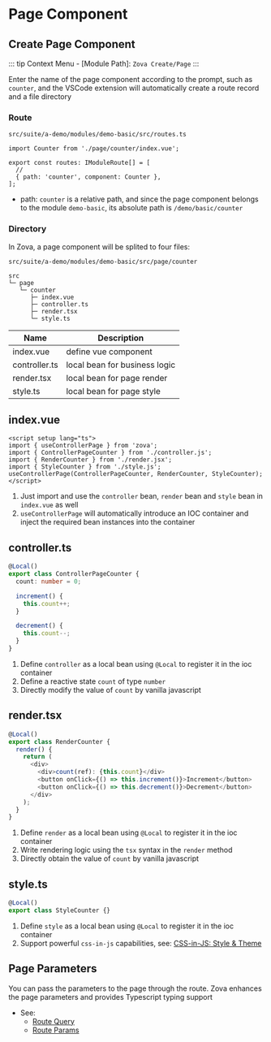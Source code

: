# Page Component

## Create Page Component

::: tip
Context Menu - [Module Path]: `Zova Create/Page`
:::

Enter the name of the page component according to the prompt, such as `counter`, and the VSCode extension will automatically create a route record and a file directory

### Route

`src/suite/a-demo/modules/demo-basic/src/routes.ts`

```typescript{1,5}
import Counter from './page/counter/index.vue';

export const routes: IModuleRoute[] = [
  //
  { path: 'counter', component: Counter },
];
```

- path: `counter` is a relative path, and since the page component belongs to the module `demo-basic`, its absolute path is `/demo/basic/counter`

### Directory

In Zova, a page component will be splited to four files:

`src/suite/a-demo/modules/demo-basic/src/page/counter`

```
src
└─ page
   └─ counter
      ├─ index.vue
      ├─ controller.ts
      ├─ render.tsx
      └─ style.ts
```

| Name          | Description                   |
| ------------- | ----------------------------- |
| index.vue     | define vue component          |
| controller.ts | local bean for business logic |
| render.tsx    | local bean for page render    |
| style.ts      | local bean for page style     |

## index.vue

```vue
<script setup lang="ts">
import { useControllerPage } from 'zova';
import { ControllerPageCounter } from './controller.js';
import { RenderCounter } from './render.jsx';
import { StyleCounter } from './style.js';
useControllerPage(ControllerPageCounter, RenderCounter, StyleCounter);
</script>
```

1. Just import and use the `controller` bean, `render` bean and `style` bean in `index.vue` as well
2. `useControllerPage` will automatically introduce an IOC container and inject the required bean instances into the container

## controller.ts

```typescript
@Local()
export class ControllerPageCounter {
  count: number = 0;

  increment() {
    this.count++;
  }

  decrement() {
    this.count--;
  }
}
```

1. Define `controller` as a local bean using `@Local` to register it in the ioc container
2. Define a reactive state `count` of type `number`
3. Directly modify the value of `count` by vanilla javascript

## render.tsx

```typescript
@Local()
export class RenderCounter {
  render() {
    return (
      <div>
        <div>count(ref): {this.count}</div>
        <button onClick={() => this.increment()}>Increment</button>
        <button onClick={() => this.decrement()}>Decrement</button>
      </div>
    );
  }
}
```

1. Define `render` as a local bean using `@Local` to register it in the ioc container
2. Write rendering logic using the `tsx` syntax in the `render` method
3. Directly obtain the value of `count` by vanilla javascript

## style.ts

```typescript
@Local()
export class StyleCounter {}
```

1. Define `style` as a local bean using `@Local` to register it in the ioc container
2. Support powerful `css-in-js` capabilities, see: [CSS-in-JS: Style & Theme](../../techniques/css-in-js/introduction.md)

## Page Parameters

You can pass the parameters to the page through the route. Zova enhances the page parameters and provides Typescript typing support

- See:
  - [Route Query](../../techniques/router/route-query.md)
  - [Route Params](../../techniques/router/route-params.md)
